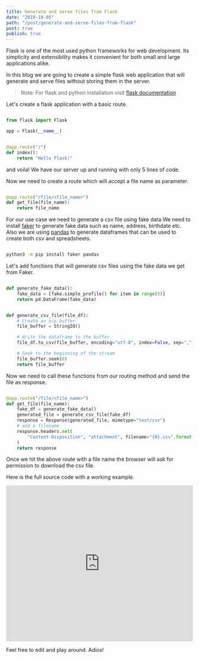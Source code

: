 ```yaml
---
title: Generate and serve files from Flask
date: "2019-10-05"
path: "/post/generate-and-serve-files-from-flask"
post: true
publish: true
---
```


Flask is one of the most used python frameworks for web development. Its
simplicity and extensibility makes it convenient for both small and large
applications alike.

In this blog we are going to create a simple flask web application that will 
generate and serve files without storing them in the server.

> Note: For flask and python installation visit 
> [flask documentation](https://flask.palletsprojects.com/en/1.1.x/)

Let's create a flask application with a basic route.

``` python

from flask import Flask

app = Flask(__name__)


@app.route("/")
def index():
    return "Hello Flask!"

```

and voila! We have our server up and running with only 5 lines of code.

Now we need to create a route which will accept a file name as parameter.

``` python

@app.route("/file/<file_name>")
def get_file(file_name):
    return file_name

```

For our use case we need to generate a csv file using fake data.We need to 
install [faker](https://github.com/joke2k/faker) to generate fake data such
as name, address, birthdate etc. Also we are using 
[pandas](https://github.com/pandas-dev/pandas) to generate dataframes that 
can be used to create both csv and spreadsheets.

``` bash 

python3 -m pip install faker pandas

```

Let's add functions that will generate csv files using the fake data we get 
from Faker.

``` python

def generate_fake_data():
    fake_data = [fake.simple_profile() for item in range(5)]
    return pd.DataFrame(fake_data)


def generate_csv_file(file_df):
    # Create an o/p buffer
    file_buffer = StringIO()

    # Write the dataframe to the buffer
    file_df.to_csv(file_buffer, encoding="utf-8", index=False, sep=",")

    # Seek to the beginning of the stream
    file_buffer.seek(0)
    return file_buffer

```

Now we need to call these functions from our routing method and send the file
as response.

``` python

@app.route("/file/<file_name>")
def get_file(file_name):
    fake_df = generate_fake_data()
    generated_file = generate_csv_file(fake_df)
    response = Response(generated_file, mimetype="text/csv")
    # add a filename
    response.headers.set(
        "Content-Disposition", "attachment", filename="{0}.csv".format(file_name)
    )
    return response


```

Once we hit the above route with a file name the browser will ask for 
permission to download the csv file.

Here is the full source code with a working example.

<div class="glitch-embed-wrap" style="height: 420px; width: 100%;">
  <iframe
    src="https://glitch.com/embed/#!/embed/bubble-curio?path=server.py&previewSize=0"
    title="exclusive-sneezeweed on Glitch"
    style="height: 100%; width: 100%; border: 0;">
  </iframe>
</div>

Feel free to edit and play around. Adios!
